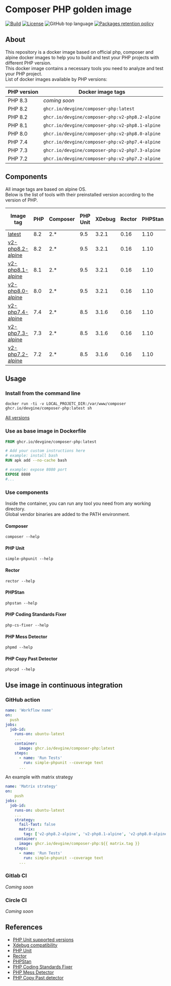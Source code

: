 # Composer PHP golden image
[![Build](https://github.com/devgine/composer-php/actions/workflows/build.yaml/badge.svg?branch=main)](https://github.com/devgine/composer-php/actions/workflows/build.yaml)
[![License](https://img.shields.io/github/license/devgine/composer-php)](https://github.com/devgine/composer-php/blob/main/LICENSE)
![GitHub top language](https://img.shields.io/github/languages/top/devgine/composer-php)
[![Packages retention policy](https://github.com/devgine/composer-php/actions/workflows/packages-retention-policy.yaml/badge.svg?branch=main)](https://github.com/devgine/composer-php/actions/workflows/packages-retention-policy.yaml)
## About
This repository is a docker image based on official php, composer and alpine docker images to help you to build and test your PHP projects with different PHP version.<br>
This docker image contains a necessary tools you need to analyze and test your PHP project.<br>
List of docker images available by PHP versions:

| PHP version | Docker image tags                               |
|-------------|-------------------------------------------------|
| PHP 8.3     | _coming soon_                                   |
| PHP 8.2     | `ghcr.io/devgine/composer-php:latest`           |
| PHP 8.2     | `ghcr.io/devgine/composer-php:v2-php8.2-alpine` |
| PHP 8.1     | `ghcr.io/devgine/composer-php:v2-php8.1-alpine` |
| PHP 8.0     | `ghcr.io/devgine/composer-php:v2-php8.0-alpine` |
| PHP 7.4     | `ghcr.io/devgine/composer-php:v2-php7.4-alpine` |
| PHP 7.3     | `ghcr.io/devgine/composer-php:v2-php7.3-alpine` |
| PHP 7.2     | `ghcr.io/devgine/composer-php:v2-php7.2-alpine` |

## Components
All image tags are based on alpine OS.<br>
Below is the list of tools with their preinstalled version according to the version of PHP.

| Image tag                                   | PHP | Composer | PHP Unit | XDebug | Rector | PHPStan | PHP CS FIXER | PHP MD | PHP CPD |
|---------------------------------------------|-----|----------|----------|--------|--------|---------|--------------|--------|---------|
| [latest](doc/latest.md)                     | 8.2 | 2.*      | 9.5      | 3.2.1  | 0.16   | 1.10    | 3.17         | 2.13   | 6.0     |
| [v2-php8.2-alpine](doc/v2-php8.2-alpine.md) | 8.2 | 2.*      | 9.5      | 3.2.1  | 0.16   | 1.10    | 3.17         | 2.13   | 6.0     |
| [v2-php8.1-alpine](doc/v2-php8.1-alpine.md) | 8.1 | 2.*      | 9.5      | 3.2.1  | 0.16   | 1.10    | 3.17         | 2.13   | 6.0     |
| [v2-php8.0-alpine](doc/v2-php8.0-alpine.md) | 8.0 | 2.*      | 9.5      | 3.2.1  | 0.16   | 1.10    | 3.17         | 2.13   | 6.0     |
| [v2-php7.4-alpine](doc/v2-php7.4-alpine.md) | 7.4 | 2.*      | 8.5      | 3.1.6  | 0.16   | 1.10    | 3.17         | 2.13   | 6.0     |
| [v2-php7.3-alpine](doc/v2-php7.3-alpine.md) | 7.3 | 2.*      | 8.5      | 3.1.6  | 0.16   | 1.10    | 3.4          | 2.13   | 6.0     |
| [v2-php7.2-alpine](doc/v2-php7.2-alpine.md) | 7.2 | 2.*      | 8.5      | 3.1.6  | 0.16   | 1.10    | 3.4          | 2.13   | --      |

## Usage
### Install from the command line
```shell
docker run -ti -v LOCAL_PROJETC_DIR:/var/www/composer ghcr.io/devgine/composer-php:latest sh
```
[All versions](https://github.com/devgine/composer-php/pkgs/container/composer-php/versions)
### Use as base image in Dockerfile
```dockerfile
FROM ghcr.io/devgine/composer-php:latest

# Add your custom instructions here
# example: install bash
RUN apk add --no-cache bash

# example: expose 8080 port
EXPOSE 8080
#...
```

### Use components
Inside the container, you can run any tool you need from any working directory.<br>
Global vendor binaries are added to the PATH environment.
#### Composer
```shell
composer --help
```
#### PHP Unit
```shell
simple-phpunit --help
```
#### Rector
```shell
rector --help
```
#### PHPStan
```shell
phpstan --help
```
#### PHP Coding Standards Fixer
```shell
php-cs-fixer --help
```
#### PHP Mess Detector
```shell
phpmd --help
```
#### PHP Copy Past Detector
```shell
phpcpd --help
```

## Use image in continuous integration
### GitHub action
```yaml
name: 'Workflow name'
on:
  push
jobs:
  job-id:
    runs-on: ubuntu-latest
    ...
    container:
      image: ghcr.io/devgine/composer-php:latest
    steps:
      - name: 'Run Tests'
        run: simple-phpunit --coverage text
      ...
```

An example with matrix strategy
```yaml
name: 'Matrix strategy'
on:
    push
jobs:
  job-id:
    runs-on: ubuntu-latest
    ...
    strategy:
      fail-fast: false
      matrix:
        tag: ['v2-php8.2-alpine', 'v2-php8.1-alpine', 'v2-php8.0-alpine', 'v2-php7.4-alpine']
    container:
      image: ghcr.io/devgine/composer-php:${{ matrix.tag }}
    steps:
      - name: 'Run Tests'
        run: simple-phpunit --coverage text
      ...
```

### Gitlab CI
_Coming soon_

### Circle CI
_Coming soon_

## References
* [PHP Unit supported versions](https://phpunit.de/supported-versions.html)
* [Xdebug compatibility](https://xdebug.org/docs/compat)
* [PHP Unit](https://symfony.com/doc/current/components/phpunit_bridge.html)
* [Rector](https://packagist.org/packages/rector/rector)
* [PHPStan](https://phpstan.org/)
* [PHP Coding Standards Fixer](https://cs.symfony.com/)
* [PHP Mess Detector](https://phpmd.org/)
* [PHP Copy Past detector](https://github.com/sebastianbergmann/phpcpd)
